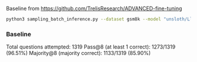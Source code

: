 Baseline from https://github.com/TrelisResearch/ADVANCED-fine-tuning
```bash
python3 sampling_batch_inference.py --dataset gsm8k --model "unsloth/Llama-3.1-8B-Instruct" --num-samples 8 --gsm8k-file gsm8k_test_1319.json
```

### Baseline
Total questions attempted: 1319
Pass@8 (at least 1 correct): 1273/1319 (96.51%)
Majority@8 (majority correct): 1133/1319 (85.90%)

